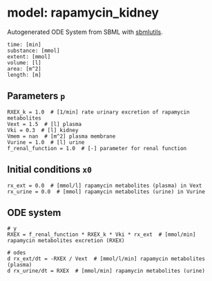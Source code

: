 # model: rapamycin_kidney
Autogenerated ODE System from SBML with [sbmlutils](https://github.com/matthiaskoenig/sbmlutils).
```
time: [min]
substance: [mmol]
extent: [mmol]
volume: [l]
area: [m^2]
length: [m]
```

## Parameters `p`
```
RXEX_k = 1.0  # [1/min] rate urinary excretion of rapamycin metabolites  
Vext = 1.5  # [l] plasma  
Vki = 0.3  # [l] kidney  
Vmem = nan  # [m^2] plasma membrane  
Vurine = 1.0  # [l] urine  
f_renal_function = 1.0  # [-] parameter for renal function  
```

## Initial conditions `x0`
```
rx_ext = 0.0  # [mmol/l] rapamycin metabolites (plasma) in Vext  
rx_urine = 0.0  # [mmol] rapamycin metabolites (urine) in Vurine  
```

## ODE system
```
# y
RXEX = f_renal_function * RXEX_k * Vki * rx_ext  # [mmol/min] rapamycin metabolites excretion (RXEX)  

# odes
d rx_ext/dt = -RXEX / Vext  # [mmol/l/min] rapamycin metabolites (plasma)  
d rx_urine/dt = RXEX  # [mmol/min] rapamycin metabolites (urine)  
```